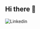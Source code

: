 ## Hi there 👋

<!--
**TsukiNi22/TsukiNi22** is a ✨ _special_ ✨ repository because its `README.md` (this file) appears on your GitHub profile.

Here are some ideas to get you started:

- 🔭 I’m currently working on ...
- 🌱 I’m currently learning ...
- 👯 I’m looking to collaborate on ...
- 🤔 I’m looking for help with ...
- 💬 Ask me about ...
- 📫 How to reach me: ...
- 😄 Pronouns: ...
- ⚡ Fun fact: ...
-->
![Linkedin](https://img.shields.io/badge/Linkedin-blue?style=for-the-badge&logo=linkedin&logoColor=white&logoSize=auto&labelColor=navy&link=https%3A%2F%2Fwww.linkedin.com%2Fin%2Fmat-dumoulin)
